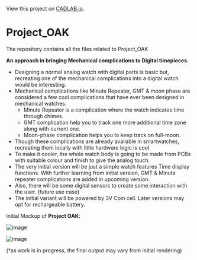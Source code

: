 View this project on [CADLAB.io](https://cadlab.io/project/28412). 

# Project_OAK
 The repository contains all the files related to Project_OAK

**An approach in bringing Mechanical complications to Digital timepieces.**

* Designing a normal analog watch with digital parts is basic but, recreating one of the mechanical complications 
  into a digital watch would be interesting. 
* Mechanical complications like Minute Repeater, GMT & moon phase are considered a few cool complications that have ever been designed in mechanical watches.
    * Minute Repeater is a complication where the watch indicates time through chimes.
    * GMT complication help you to track one more additional time zone along with current one.
    * Moon-phase complication helps you to keep track on full-moon.
* Though these complications are already available in smartwatches, recreating them locally with little hardware logic is cool. 
* To make it cooler, the whole watch body is going to be made from PCBs with suitable colour and finish to give the analog touch.
* The very initial version will be just a simple watch features Time display functions. With further learning from initial version, GMT & Minute repeater complications are added in upcoming version.
* Also, there will be some digital sensors to create some interaction with the user. (future use case)
* The initial variant will be powered by 3V Coin cell. Later versions may opt for rechargeable battery.

Initial Mockup of **Project OAK**: 

![image](https://github.com/user-attachments/assets/2595f39f-ea12-41f6-b5c1-0265837f55d5)

![image](https://github.com/user-attachments/assets/12b4af40-adff-4fb1-8283-39f0fe6916ce)

(*as work is in progress, the final output may vary from initial rendering)
